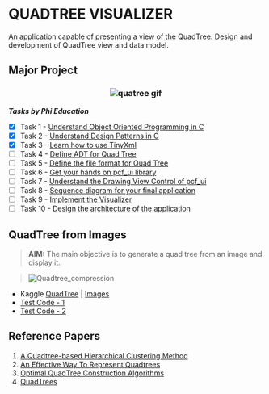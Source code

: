 # QUADTREE VISUALIZER
An application capable of presenting a view of the QuadTree. Design and development of QuadTree view and data model.


## Major Project

<h3 align="center"> <img alt="quatree gif" src="http://elbywan.github.io/quadtree-lib/assets/quadtree.gif"/> </h3>



**_Tasks by Phi Education_**
 - [X] Task 1 - [Understand Object Oriented Programming in C](https://github.com/Amey-Thakur/QUADTREE-VISUALIZER/tree/main/MAJOR_PROJECT_PHI-CS-73/Phi%20Tasks/Task%201)
 - [X] Task 2 - [Understand Design Patterns in C](https://github.com/Amey-Thakur/QUADTREE-VISUALIZER/tree/main/MAJOR_PROJECT_PHI-CS-73/Phi%20Tasks/Task%202)
 - [X] Task 3 - [Learn how to use TinyXml](https://github.com/Amey-Thakur/QUADTREE-VISUALIZER/tree/main/MAJOR_PROJECT_PHI-CS-73/Phi%20Tasks/Task%203)
 - [ ] Task 4 - [Define ADT for Quad Tree]()
 - [ ] Task 5 - [Define the file format for Quad Tree]()
 - [ ] Task 6 - [Get your hands on pcf_ui library](https://github.com/Amey-Thakur/QUADTREE-VISUALIZER/tree/main/MAJOR_PROJECT_PHI-CS-73/Phi%20Tasks/Task%206)
 - [ ] Task 7 - [Understand the Drawing View Control of pcf_ui]()
 - [ ] Task 8 - [Sequence diagram for your final application]()
 - [ ] Task 9 - [Implement the Visualizer]()
 - [ ] Task 10 - [Design the architecture of the application]()

## QuadTree from Images
  
  >**AIM:** The main objective is to generate a quad tree from an image and display it.

  >![Quadtree_compression](https://user-images.githubusercontent.com/54937357/134290440-0e70c3a3-4b3d-4dd6-8ac0-649c2d72e103.gif) 
  
  - Kaggle [QuadTree](https://www.kaggle.com/ameythakur20/quadtree) | [Images](https://github.com/Amey-Thakur/QUADTREE-VISUALIZER/tree/main/Other%20Material/QuadTree%20Implementation%20Examples/QuadTree%20from%20Images/IMAGES)
  - [Test Code - 1](https://github.com/Amey-Thakur/QUADTREE-VISUALIZER/blob/main/Other%20Material/QuadTree%20Implementation%20Examples/QuadTree%20from%20Images/QuadTree_1.ipynb)
  - [Test Code - 2](https://github.com/Amey-Thakur/QUADTREE-VISUALIZER/blob/main/Other%20Material/QuadTree%20Implementation%20Examples/QuadTree%20from%20Images/QuadTree_2.ipynb)


## Reference Papers

  1. [A Quadtree-based Hierarchical Clustering Method](https://github.com/Amey-Thakur/QUADTREE-VISUALIZER/blob/main/Other%20Material/Reference%20Papers/A%20Quadtree-based%20Hierarchical%20Clustering%20Method.pdf)
  2. [An Effective Way To Represent Quadtrees](https://github.com/Amey-Thakur/QUADTREE-VISUALIZER/blob/main/Other%20Material/Reference%20Papers/An%20Effective%20Way%20To%20Represent%20Quadtrees.pdf)
  3. [Optimal QuadTree Construction Algorithms](https://github.com/Amey-Thakur/QUADTREE-VISUALIZER/blob/main/Other%20Material/Reference%20Papers/Optimal%20QuadTree%20Construction%20Algorithms.pdf)
  4. [QuadTrees](https://github.com/Amey-Thakur/QUADTREE-VISUALIZER/blob/main/Other%20Material/Reference%20Papers/Quad%20Trees.pdf)

